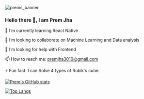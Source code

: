 ![prems_banner](https://user-images.githubusercontent.com/63343297/154111884-86ad03ad-6838-402e-977a-a20dcafcd684.png)


### Hello there 👋, I am Prem Jha

🌱 I’m currently learning React Native

👯 I’m looking to collaborate on Machine Learning and Data analysis

🤔 I’m looking for help with Frontend

📫 How to reach me: premjha3010@gmail.com

⚡ Fun fact: I can Solve 4 types of Rubik's cube. 



[![Prem's GitHub stats](https://github-readme-stats-ruby-one.vercel.app/api?username=tenserebel&count_private=false&show_icons=true&theme=synthwave&include_all_commits=true)](https://github.com/tenserebel/github-readme-stats)

[![Top Langs](https://github-readme-stats-ruby-one.vercel.app/api/top-langs/?username=tenserebel&theme=synthwave&hide=jupyter%20notebook&layout=compact)](https://github.com/tenserebel/github-readme-stats)

<!-- [![willianrod's wakatime stats](https://github-readme-stats.vercel.app/api/wakatime?username=tenserebel)](https://github.com/tenserebel/github-readme-stats) -->
